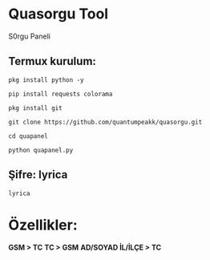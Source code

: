 # Quasorgu Tool

S0rgu Paneli

## Termux kurulum:
```
pkg install python -y
```
```
pip install requests colorama
```
```
pkg install git
```
```
git clone https://github.com/quantumpeakk/quasorgu.git
```
```
cd quapanel
```
```
python quapanel.py
```
## Şifre: lyrica
```
lyrica
```
# Özellikler:
**GSM > TC**
**TC > GSM**
**AD/SOYAD İL/İLÇE > TC**
